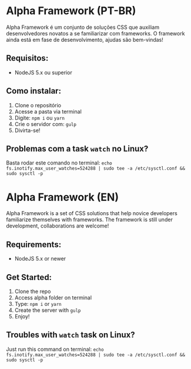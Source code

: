 # Alpha Framework (PT-BR)

Alpha Framework é um conjunto de soluções CSS que auxiliam desenvolvedores novatos a se familiarizar com frameworks. O framework ainda está em fase de desenvolvimento, ajudas são bem-vindas!

## Requisitos:
 - NodeJS 5.x ou superior

## Como instalar:

1. Clone o repositório
2. Acesse a pasta via terminal
3. Digite: `npm i` ou `yarn`
4. Crie o servidor com: `gulp`
5. Divirta-se!

## Problemas com a task `watch` no Linux?

Basta rodar este comando no terminal:
`echo fs.inotify.max_user_watches=524288 | sudo tee -a /etc/sysctl.conf && sudo sysctl -p`


# Alpha Framework (EN)

Alpha Framework is a set of CSS solutions that help novice developers familiarize themselves with frameworks. The framework is still under development, collaborations are welcome!

## Requirements:
 - NodeJS 5.x or newer

## Get Started:

1. Clone the repo
2. Access alpha folder on terminal
3. Type: `npm i` or `yarn`
4. Create the server with `gulp`
5. Enjoy!

## Troubles with `watch` task on Linux?

Just run this command on terminal:
`echo fs.inotify.max_user_watches=524288 | sudo tee -a /etc/sysctl.conf && sudo sysctl -p`
